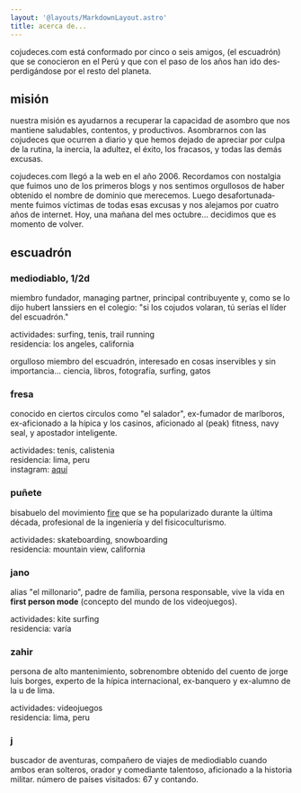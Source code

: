 ```yaml
---
layout: '@layouts/MarkdownLayout.astro'
title: acerca de...
---
```


cojudeces.com está con­for­mado por cinco o seis ami­gos, (el escuadrón) que se conocieron en el Perú y que con el paso de los años han ido des­perdigán­dose por el resto del planeta.

## misión

nues­tra mis­ión es ayu­darnos a recu­perar la capaci­dad de asom­bro que nos mantiene salud­ables, contentos, y productivos. Asom­brarnos con las cojude­ces que ocur­ren a diario y que hemos dejado de apre­ciar por culpa de la rutina, la iner­cia, la adul­tez, el éxito, los fra­casos, y todas las demás excusas.

cojudeces.com llegó a la web en el año 2006. Recordamos con nostalgia que fuimos uno de los primeros blogs y nos sentimos orgullosos de haber obtenido el nom­bre de dominio que mere­ce­mos. Luego desafor­tu­nada­mente fuimos víc­ti­mas de todas esas excusas y nos ale­jamos por cuatro años de inter­net. Hoy, una mañana del mes octubre… decidimos que es momento de volver.

## escuadrón

### mediodiablo, 1/2d

miembro fundador, managing partner, principal contribuyente y, como se lo dijo hubert lanssiers en el colegio: "si los cojudos volaran, tú serías el líder del escuadrón."

actividades: surfing, tenis, trail running  
residencia: los angeles, california

orgulloso miembro del escuadrón, interesado en cosas inservibles y sin importancia... ciencia, libros, fotografía, surfing, gatos

### fresa

conocido en ciertos círculos como "el salador", ex-fumador de marlboros, ex-aficionado a la hípica y los casinos, aficionado al (peak) fitness, navy seal, y apostador inteligente.

actividades: tenis, calistenia  
residencia: lima, peru  
instagram: [aquí](https://www.instagram.com/go_jose_go/)

### puñete

bisabuelo del movimiento [fire](https://en.wikipedia.org/wiki/FIRE_movement) que se ha popularizado durante la última década, profesional de la ingeniería y del fisicoculturismo.

actividades: skateboarding, snowboarding  
residencia: mountain view, california

### jano

alias "el millonario", padre de familia, persona responsable, vive la vida en **first person mode** (concepto del mundo de los videojuegos).

actividades: kite surfing  
residencia: varía

### zahir

persona de alto mantenimiento, sobrenombre obtenido del cuento de jorge luis borges, experto de la hípica internacional, ex-banquero y ex-alumno de la u de lima.

actividades: videojuegos  
residencia: lima, peru

### j

buscador de aventuras, compañero de viajes de mediodiablo cuando ambos eran solteros, orador y comediante talentoso, aficionado a la historia militar. número de países visitados: 67 y contando.
